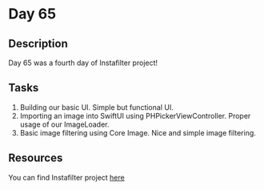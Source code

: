 # Day 65

## Description

Day 65 was a fourth day of Instafilter project!

## Tasks

1. Building our basic UI. Simple but functional UI.
2. Importing an image into SwiftUI using PHPickerViewController. Proper usage of our ImageLoader.
3. Basic image filtering using Core Image. Nice and simple image filtering.

## Resources

You can find Instafilter project [here](/Sources/Instafilter/)